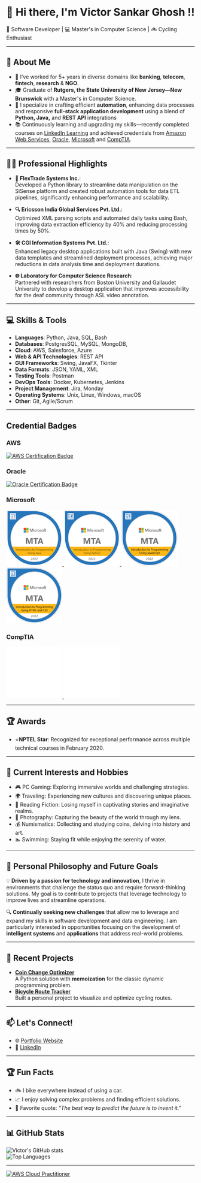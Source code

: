 

# 👋 Hi there, I'm **Victor Sankar Ghosh** !!  

🚀 Software Developer | 💻 Master's in Computer Science | 🚲 Cycling Enthusiast  

---

## 🌟 About Me  
- 💼 I’ve worked for 5+ years in diverse domains like **banking**, **telecom**, **fintech**, **research** & **NGO**.  
- 🎓 Graduate of **Rutgers, the State University of New Jersey—New Brunswick** with a Master's in Computer Science.  
- 🤖 I specialize in crafting efficient **automation**, enhancing data processes and responsive **full-stack application development** using a blend of **Python, Java,** and **REST API** integrations  
- 📚 Continuously learning and upgrading my skills—recently completed courses on [LinkedIn Learning](https://www.linkedin.com/learning/) and achieved credentials from [Amazon Web Services](https://www.aws.training/Certification), [Oracle](https://www.oracle.com/education/), [Microsoft](https://learn.microsoft.com/en-us/training/) and [CompTIA](https://www.comptia.org/).  

---

## 👨‍💼 Professional Highlights  

- **🧩 FlexTrade Systems Inc.**:  
  Developed a Python library to streamline data manipulation on the SiSense platform and created robust automation tools for data ETL pipelines, significantly enhancing performance and scalability.  

- **🔍 Ericsson India Global Services Pvt. Ltd.**:  
  Optimized XML parsing scripts and automated daily tasks using Bash, improving data extraction efficiency by 40% and reducing processing times by 50%.  

- **🛠️ CGI Information Systems Pvt. Ltd.**:  
  Enhanced legacy desktop applications built with Java (Swing) with new data templates and streamlined deployment processes, achieving major reductions in data analysis time and deployment durations.  

- **🌐 Laboratory for Computer Science Research**:  
  Partnered with researchers from Boston University and Gallaudet University to develop a desktop application that improves accessibility for the deaf community through ASL video annotation.

---
## 💻 Skills & Tools  
- **Languages**: Python, Java, SQL, Bash  
- **Databases**: PostgresSQL, MySQL, MongoDB,
- **Cloud**: AWS, Salesforce, Azure
- **Web & API Technologies**: REST API
- **GUI Frameworks**: Swing, JavaFX, Tkinter 
- **Data Formats**: JSON, YAML, XML
- **Testing Tools**: Postman
- **DevOps Tools**: Docker, Kubernetes, Jenkins  
- **Project Management**: Jira, Monday
- **Operating Systems**: Unix, Linux, Windows, macOS
- **Other**: Git, Agile/Scrum  

---
## Credential Badges

### AWS
<a href="https://www.credly.com/badges/your-aws-badge-id" target="_blank">
  <img src="Badges/aws-logo.png" alt="AWS Certification Badge" width="150"/>
</a>

### Oracle
<a href="https://www.credly.com/badges/your-oracle-badge-id" target="_blank">
  <img src="Badges/oracle-logo.png" alt="Oracle Certification Badge" width="150"/>
</a>

### Microsoft
<a href="https://www.credly.com/badges/d7ef8167-ee6c-4c61-89df-83a966252586/public_url" target="_blank">
  <img src="Badges/MTA Logo - Java.png" alt="Microsoft Certification Badge" width="150"/>
</a>
<a href="https://www.credly.com/badges/2e5963c8-4015-4f6f-af82-03c8b8dbcaab/public_url" target="_blank">
  <img src="Badges/MTA Logo - Python.png" alt="Microsoft Certification Badge" width="150"/>
</a>
<a href="https://www.credly.com/badges/9168171a-89ca-4fe8-b62d-35cf8d1e2136/public_url" target="_blank">
  <img src="Badges/MTA Logo - JavaScript.png" alt="Microsoft Certification Badge" width="150"/>
</a>
<a href="https://www.credly.com/badges/321c7f04-84d0-472a-bcc2-f9d2b390cf57/public_url" target="_blank">
  <img src="Badges/MTA Logo - HTML & CSS.png" alt="Microsoft Certification Badge" width="150"/>
</a>

### CompTIA
<a href="https://www.credly.com/badges/bdfcc908-8295-4e08-b536-d562b55d7307/public_url" target="_blank">
  <picture>
      <img src="Badges/ITF+ Logo Certified WHITE.png" alt="CompTIA ITF+ Badge" width="150"/>
  </picture>
</a>
<a href="https://www.credly.com/badges/205141e5-76fc-4e96-9a51-f1e803b5d8ad/public_url" target="_blank">
  <picture>
      <img src="Badges/Cloud Essentials+ Logo Certified WHITE.png" alt="CompTIA ITF+ Badge" width="150"/>
  </picture>
</a>

---

## 🏆 Awards
- ⭐**NPTEL Star**: Recognized for exceptional performance across multiple technical courses in February 2020.

---

## 🔭 Current Interests and Hobbies 
- 🎮 PC Gaming: Exploring immersive worlds and challenging strategies.
- 🌍 Traveling: Experiencing new cultures and discovering unique places.
- 📖 Reading Fiction: Losing myself in captivating stories and imaginative realms.
- 📸 Photography: Capturing the beauty of the world through my lens.
- 💰 Numismatics: Collecting and studying coins, delving into history and art.
- 🏊 Swimming: Staying fit while enjoying the serenity of water. 

---
## 🌱 Personal Philosophy and Future Goals  

💡 **Driven by a passion for technology and innovation**, I thrive in environments that challenge the status quo and require forward-thinking solutions. My goal is to contribute to projects that leverage technology to improve lives and streamline operations.

🔍 **Continually seeking new challenges** that allow me to leverage and expand my skills in software development and data engineering. I am particularly interested in opportunities focusing on the development of **intelligent systems** and **applications** that address real-world problems.  

---



## 🌱 Recent Projects  
- **[Coin Change Optimizer](https://github.com/your-repo)**  
  A Python solution with **memoization** for the classic dynamic programming problem.  
- **[Bicycle Route Tracker](https://github.com/your-repo)**  
  Built a personal project to visualize and optimize cycling routes.  

---

## 📫 Let's Connect!  
- 🌐 [Portfolio Website](https://victorsghosh.github.io/VictorSG.github.io/)  
- 💼 [LinkedIn](https://www.linkedin.com/in/victor-sankar-ghosh)  


---

## 🏆 Fun Facts  
- 🚲 I bike everywhere instead of using a car.  
- 📈 I enjoy solving complex problems and finding efficient solutions.  
- 🌟 Favorite quote: *"The best way to predict the future is to invent it."*  

---

## 📊 GitHub Stats  

![Victor's GitHub stats](https://github-readme-stats.vercel.app/api?username=VictorSGhosh&show_icons=true&theme=radical)  
![Top Languages](https://github-readme-stats.vercel.app/api/top-langs/?username=VictorSGhosh&layout=compact&theme=radical)  

---

[![AWS Cloud Practitioner](https://img.shields.io/badge/AWS%20Cloud%20Practitioner-Certified-blue)](https://www.credly.com/badges/7e3695cb-427c-4bdb-919d-2e99e792d8aa/public_url)
